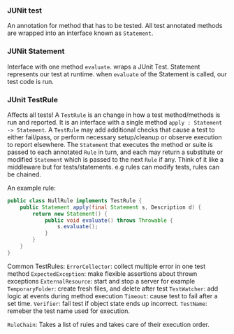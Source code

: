 

### JUNit test

An annotation for method that has to be tested.
All test annotated methods are wrapped into an interface known as `Statement`.

### JUNit Statement
Interface with one method `evaluate`.
wraps a JUnit Test.
Statement represents our test at runtime. when `evaluate` of the Statement is called,
our test code is run.

### JUnit TestRule

Affects all tests!
A `TestRule` is an change in how a test method/methods is run and reported.
It is an interface with a single method `apply : Statement -> Statement`.
A `TestRule` may add additional checks that cause a test to either fail/pass, or perform necessary setup/cleanup or observe execution to report elsewhere.
The `Statement` that executes the method or suite is passed to each annotated `Rule` in turn, and each may return a substitute or modified `Statement` which is passed to
the next `Rule` if any.
Think of it like a middleware but for tests/statements. e.g rules can modify tests,
rules can be chained.

An example rule:
```java
public class NullRule implements TestRule {
    public Statement apply(final Statement s, Description d) {
        return new Statement() {
            public void evaluate() throws Throwable {
                s.evaluate();
            }
        }
    }
}
```

Common TestRules: `ErrorCollector`: collect multiple error in one test method
`ExpectedException`: make flexible assertions about thrown exceptions
`ExternalResource`: start and stop a server for example
`TemporaryFolder`: create fresh files, and delete after test
`TestWatcher`: add logic at events during method execution
`Timeout`: cause test to fail after a set time.
`Verifier`: fail test if object state ends up incorrect.
`TestName`: remeber the test name used for execution.

`RuleChain`: Takes a list of rules and takes care of their execution order.


